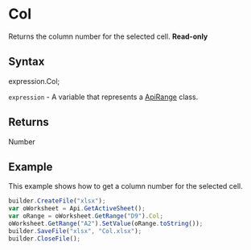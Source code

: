 # Col

Returns the column number for the selected cell. **Read-only**

## Syntax

expression.Col;

`expression` - A variable that represents a [ApiRange](../ApiRange.md) class.

## Returns

Number

## Example

This example shows how to get a column number for the selected cell.

```javascript
builder.CreateFile("xlsx");
var oWorksheet = Api.GetActiveSheet();
var oRange = oWorksheet.GetRange("D9").Col;
oWorksheet.GetRange("A2").SetValue(oRange.toString());
builder.SaveFile("xlsx", "Col.xlsx");
builder.CloseFile();
```
